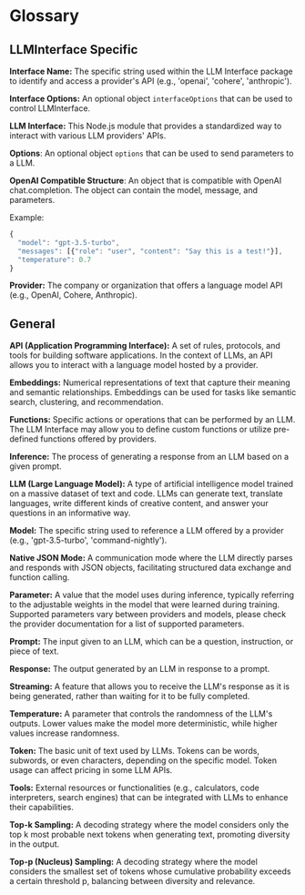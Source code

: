 # Glossary

## LLMInterface Specific

**Interface Name:** The specific string used within the LLM Interface package to identify and access a provider's API (e.g., 'openai', 'cohere', 'anthropic').

**Interface Options:** An optional object `interfaceOptions` that can be used to control LLMInterface.

**LLM Interface:** This Node.js module that provides a standardized way to interact with various LLM providers' APIs.

**Options**: An optional object `options` that can be used to send parameters to a LLM.

**OpenAI Compatible Structure**: An object that is compatible with OpenAI chat.completion. The object can contain the model, message, and parameters.

Example:
```javascript
{
  "model": "gpt-3.5-turbo",
  "messages": [{"role": "user", "content": "Say this is a test!"}],
  "temperature": 0.7
}
```

**Provider:** The company or organization that offers a language model API (e.g., OpenAI, Cohere, Anthropic).

## General

**API (Application Programming Interface):** A set of rules, protocols, and tools for building software applications. In the context of LLMs, an API allows you to interact with a language model hosted by a provider.

**Embeddings:** Numerical representations of text that capture their meaning and semantic relationships. Embeddings can be used for tasks like semantic search, clustering, and recommendation.

**Functions:** Specific actions or operations that can be performed by an LLM. The LLM Interface may allow you to define custom functions or utilize pre-defined functions offered by providers.

**Inference:** The process of generating a response from an LLM based on a given prompt.

**LLM (Large Language Model):** A type of artificial intelligence model trained on a massive dataset of text and code. LLMs can generate text, translate languages, write different kinds of creative content, and answer your questions in an informative way.

**Model:** The specific string used to reference a LLM offered by a provider (e.g., 'gpt-3.5-turbo', 'command-nightly').

**Native JSON Mode:** A communication mode where the LLM directly parses and responds with JSON objects, facilitating structured data exchange and function calling.

**Parameter:** A value that the model uses during inference, typically referring to the adjustable weights in the model that were learned during training. Supported parameters vary between providers and models, please check the provider documentation for a list of supported parameters.

**Prompt:** The input given to an LLM, which can be a question, instruction, or piece of text.

**Response:** The output generated by an LLM in response to a prompt.

**Streaming:** A feature that allows you to receive the LLM's response as it is being generated, rather than waiting for it to be fully completed.

**Temperature:** A parameter that controls the randomness of the LLM's outputs. Lower values make the model more deterministic, while higher values increase randomness.

**Token:** The basic unit of text used by LLMs. Tokens can be words, subwords, or even characters, depending on the specific model. Token usage can affect pricing in some LLM APIs.

**Tools:** External resources or functionalities (e.g., calculators, code interpreters, search engines) that can be integrated with LLMs to enhance their capabilities.

**Top-k Sampling:** A decoding strategy where the model considers only the top k most probable next tokens when generating text, promoting diversity in the output.

**Top-p (Nucleus) Sampling:** A decoding strategy where the model considers the smallest set of tokens whose cumulative probability exceeds a certain threshold p, balancing between diversity and relevance.
